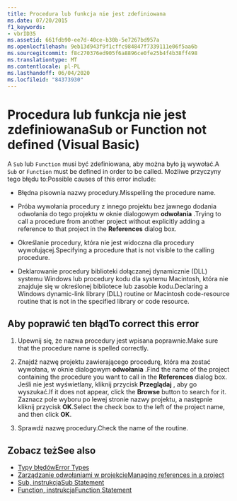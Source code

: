 ```yaml
---
title: Procedura lub funkcja nie jest zdefiniowana
ms.date: 07/20/2015
f1_keywords:
- vbrID35
ms.assetid: 661fdb90-ee7d-40ce-b30b-5e7267bd957a
ms.openlocfilehash: 9eb13d943f9f1cffc984847f7339111e06f5aa6b
ms.sourcegitcommit: f8c270376ed905f6a8896ce0fe25b4f4b38ff498
ms.translationtype: MT
ms.contentlocale: pl-PL
ms.lasthandoff: 06/04/2020
ms.locfileid: "84373930"
---
```

# <a name="sub-or-function-not-defined-visual-basic"></a><span data-ttu-id="a7f4b-102">Procedura lub funkcja nie jest zdefiniowana</span><span class="sxs-lookup"><span data-stu-id="a7f4b-102">Sub or Function not defined (Visual Basic)</span></span>
<span data-ttu-id="a7f4b-103">A `Sub` lub `Function` musi być zdefiniowana, aby można było ją wywołać.</span><span class="sxs-lookup"><span data-stu-id="a7f4b-103">A `Sub` or `Function` must be defined in order to be called.</span></span> <span data-ttu-id="a7f4b-104">Możliwe przyczyny tego błędu to:</span><span class="sxs-lookup"><span data-stu-id="a7f4b-104">Possible causes of this error include:</span></span>  
  
- <span data-ttu-id="a7f4b-105">Błędna pisownia nazwy procedury.</span><span class="sxs-lookup"><span data-stu-id="a7f4b-105">Misspelling the procedure name.</span></span>  
  
- <span data-ttu-id="a7f4b-106">Próba wywołania procedury z innego projektu bez jawnego dodania odwołania do tego projektu w oknie dialogowym **odwołania** .</span><span class="sxs-lookup"><span data-stu-id="a7f4b-106">Trying to call a procedure from another project without explicitly adding a reference to that project in the **References** dialog box.</span></span>  
  
- <span data-ttu-id="a7f4b-107">Określanie procedury, która nie jest widoczna dla procedury wywołującej.</span><span class="sxs-lookup"><span data-stu-id="a7f4b-107">Specifying a procedure that is not visible to the calling procedure.</span></span>  
  
- <span data-ttu-id="a7f4b-108">Deklarowanie procedury biblioteki dołączanej dynamicznie (DLL) systemu Windows lub procedury kodu dla systemu Macintosh, która nie znajduje się w określonej bibliotece lub zasobie kodu.</span><span class="sxs-lookup"><span data-stu-id="a7f4b-108">Declaring a Windows dynamic-link library (DLL) routine or Macintosh code-resource routine that is not in the specified library or code resource.</span></span>  
  
## <a name="to-correct-this-error"></a><span data-ttu-id="a7f4b-109">Aby poprawić ten błąd</span><span class="sxs-lookup"><span data-stu-id="a7f4b-109">To correct this error</span></span>  
  
1. <span data-ttu-id="a7f4b-110">Upewnij się, że nazwa procedury jest wpisana poprawnie.</span><span class="sxs-lookup"><span data-stu-id="a7f4b-110">Make sure that the procedure name is spelled correctly.</span></span>  
  
2. <span data-ttu-id="a7f4b-111">Znajdź nazwę projektu zawierającego procedurę, która ma zostać wywołana, w oknie dialogowym **odwołania** .</span><span class="sxs-lookup"><span data-stu-id="a7f4b-111">Find the name of the project containing the procedure you want to call in the **References** dialog box.</span></span> <span data-ttu-id="a7f4b-112">Jeśli nie jest wyświetlany, kliknij przycisk **Przeglądaj** , aby go wyszukać.</span><span class="sxs-lookup"><span data-stu-id="a7f4b-112">If it does not appear, click the **Browse** button to search for it.</span></span> <span data-ttu-id="a7f4b-113">Zaznacz pole wyboru po lewej stronie nazwy projektu, a następnie kliknij przycisk **OK**.</span><span class="sxs-lookup"><span data-stu-id="a7f4b-113">Select the check box to the left of the project name, and then click **OK**.</span></span>  
  
3. <span data-ttu-id="a7f4b-114">Sprawdź nazwę procedury.</span><span class="sxs-lookup"><span data-stu-id="a7f4b-114">Check the name of the routine.</span></span>  
  
## <a name="see-also"></a><span data-ttu-id="a7f4b-115">Zobacz też</span><span class="sxs-lookup"><span data-stu-id="a7f4b-115">See also</span></span>

- [<span data-ttu-id="a7f4b-116">Typy błędów</span><span class="sxs-lookup"><span data-stu-id="a7f4b-116">Error Types</span></span>](../../programming-guide/language-features/error-types.md)
- [<span data-ttu-id="a7f4b-117">Zarządzanie odwołaniami w projekcie</span><span class="sxs-lookup"><span data-stu-id="a7f4b-117">Managing references in a project</span></span>](/visualstudio/ide/managing-references-in-a-project)
- [<span data-ttu-id="a7f4b-118">Sub, instrukcja</span><span class="sxs-lookup"><span data-stu-id="a7f4b-118">Sub Statement</span></span>](../statements/sub-statement.md)
- [<span data-ttu-id="a7f4b-119">Function, instrukcja</span><span class="sxs-lookup"><span data-stu-id="a7f4b-119">Function Statement</span></span>](../statements/function-statement.md)
